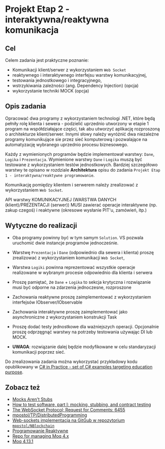 # Projekt Etap 2 - interaktywna/reaktywna komunikacja

## Cel

Celem zadania jest praktyczne poznanie:

- Komunikacji klient/serwer z wykorzystaniem `Web Socket`
- reaktywnego i interaktywnego interfejsu warstwy komunikacyjnej,
- testowania jednostkowego i integracyjnego,
- wstrzykiwania zależności (ang. Dependency Injection) (opcja)
- wykorzystanie techniki MOCK (opcja)

## Opis zadania

Opracować dwa programy z wykorzystaniem technologi .NET, które będą pełniły rolę klienta i sewera - podzielić uprzednio utworzony w etapie 1 program na współdziałające części, tak abu utworzyć aplikację rozproszoną o architekturze klient/serwer. Innymi słowy należy wyróżnić dwa niezależne programy komunikujące sie przez sieć komputerową i pozwalające na automatyzację wybranego uprzednio procesu biznesowego.

Każdy z wymienionych programów będzie implementował warstwy: `Dane`, `Logika` i `Prezentacja`. Wymienione warstwy `Dane` i `Logika` muszą być testowane z wykorzystaniem testów jednostkowych. Bardziej szczegółowo warstwy te opisano w rozdziale **Architektura** opisu do zadania `Projekt Etap 1 - interaktywna/reaktywne programowanie`.

Komunikację pomiędzy klientem i serwerem należy zrealizować z wykorzystaniem `Web Socket`.

API warstwy KOMUNIKACYJNEJ (WARSTWA DANYCH (klient)/PREZENTACJI (serwer)) MUSI zawierać operacje interaktywne (np. zakup czegoś) i reaktywne (okresowe wysłanie PIT'u, zamówień, itp.)

## Wytyczne do realizacji

- Oba programy powinny być w tym samym `Solution`. VS pozwala uruchomić dwie instancje programów jednocześnie.
- Warstwę `Prezentacja` i `Dane` (odpowiednio dla sewera i klienta) proszę zrealizować z wykorzystaniem komunikacji `Web Socket`,
- Warstwa `Logiki` powinna reprezentować wszystkie operacje realizowane w wybranym procesie odpowiednio dla klienta i serwera
- Proszę pamiętać, że `Dane` + `Logika` to sekcja krytyczna i rozwiązanie musi być odporne na zdarzenia jednoczesne, rozproszone
- Zachowania reaktywne proszę zaimplementować z wykorzystaniem interfejsów IObserver/IObservable
- Zachowania interaktywne proszę zaimplementować jako asynchroniczne z wykorzystaniem konstrukcji Task
- Proszę dodać testy jednostkowe dla ważniejszych operacji. Opcjonalnie proszę odprzęgnąć warstwy na potrzeby testowania używając DI lub MOCK.

- **UWAGA**: rozwiązanie dalej będzie modyfikowane w celu standaryzacji komunikacji poprzez sieć.

Do zrealizowania zadania można wykorzystać przykładowy kodu opublikowany w [C# in Practice - set of C# examples targeting education purpose](https://github.com/mpostol/TP).

## Zobacz też

- [Mocks Aren't Stubs](https://martinfowler.com/articles/mocksArentStubs.html)
- [How to test software, part I: mocking, stubbing, and contract testing](https://circleci.com/blog/how-to-test-software-part-i-mocking-stubbing-and-contract-testing/?gclid=Cj0KCQiAkePyBRCEARIsAMy5ScunlfHQKu8LF1w4pG9d4P10ChGBpIv8YNgJklqj0rOYGb3p7-kNe8saAjZYEALw_wcB)
- [The WebSocket Protocol; Request for Comments: 6455](https://tools.ietf.org/html/rfc6455)
- [mpostol/TP/DistributedProgramming](https://github.com/mpostol/TP/tree/master/DistributedProgramming)
- [Web-sockets implementacja na GitGub w repozytorium `mpostol/NBlockchain`](https://github.com/mpostol/NBlockchain)
- [Programowanie Reaktywne](https://github.com/mpostol/TP/tree/master/AdaptiveProgramming/ConcurrentProgramming)
- [Repo for managing Moq 4.x](https://github.com/moq/moq4)
- [Moq 4.13.1](https://www.nuget.org/packages/Moq/4.13.1)
